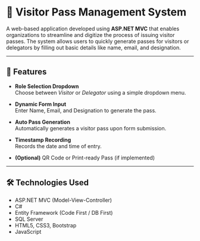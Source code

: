 # 🪪 Visitor Pass Management System

A web-based application developed using **ASP.NET MVC** that enables organizations to streamline and digitize the process of issuing visitor passes. The system allows users to quickly generate passes for visitors or delegators by filling out basic details like name, email, and designation.

---

## 🚀 Features

-  **Role Selection Dropdown**  
  Choose between *Visitor* or *Delegator* using a simple dropdown menu.

-  **Dynamic Form Input**  
  Enter Name, Email, and Designation to generate the pass.

-  **Auto Pass Generation**  
  Automatically generates a visitor pass upon form submission.

-  **Timestamp Recording**  
  Records the date and time of entry.

-  **(Optional)** QR Code or Print-ready Pass (if implemented)

---

## 🛠️ Technologies Used

- ASP.NET MVC (Model-View-Controller)
- C#  
- Entity Framework (Code First / DB First)
- SQL Server  
- HTML5, CSS3, Bootstrap  
- JavaScript   

